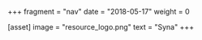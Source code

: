 +++
fragment = "nav"
date = "2018-05-17"
weight = 0

[asset]
  image = "resource_logo.png"
  text = "Syna"
+++
